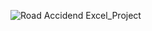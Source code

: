 ![Road Accidend Excel_Project](https://github.com/Artofnew/Road-Accident-Dashboard_Excel/assets/139541578/bb174077-a171-488e-8d65-df280b5071d6)
